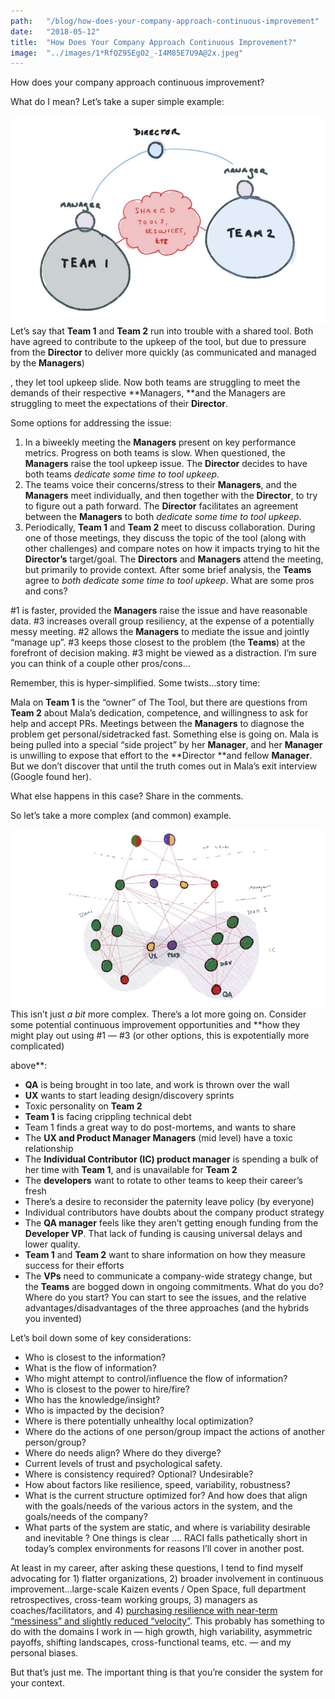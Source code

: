 ```yaml
---
path:	"/blog/how-does-your-company-approach-continuous-improvement"
date:	"2018-05-12"
title:	"How Does Your Company Approach Continuous Improvement?"
image:	"../images/1*RfQZ95EgO2_-I4M85E7U9A@2x.jpeg"
---
```


How does your company approach continuous improvement?

What do I mean? Let’s take a super simple example:

![](../images/1*RfQZ95EgO2_-I4M85E7U9A@2x.jpeg)Let’s say that **Team 1** and **Team 2** run into trouble with a shared tool. Both have agreed to contribute to the upkeep of the tool, but due to pressure from the **Director** to deliver more quickly (as communicated and managed by the **Managers**)

, they let tool upkeep slide. Now both teams are struggling to meet the demands of their respective **Managers, **and the Managers are struggling to meet the expectations of their **Director**.

Some options for addressing the issue:

1. In a biweekly meeting the **Managers** present on key performance metrics. Progress on both teams is slow. When questioned, the **Managers** raise the tool upkeep issue. The **Director** decides to have both teams *dedicate some time to tool upkeep*.
2. The teams voice their concerns/stress to their **Managers**, and the **Managers** meet individually, and then together with the **Director**, to try to figure out a path forward. The **Director** facilitates an agreement between the **Managers** to both *dedicate some time to tool upkeep*.
3. Periodically, **Team 1** and **Team 2** meet to discuss collaboration. During one of those meetings, they discuss the topic of the tool (along with other challenges) and compare notes on how it impacts trying to hit the **Director’s** target/goal. The **Directors** and **Managers** attend the meeting, but primarily to provide context. After some brief analysis, the **Teams** agree to *both dedicate some time to tool upkeep*.
What are some pros and cons?

#1 is faster, provided the **Managers** raise the issue and have reasonable data. #3 increases overall group resiliency, at the expense of a potentially messy meeting. #2 allows the **Managers** to mediate the issue and jointly “manage up”. #3 keeps those closest to the problem (the **Teams**) at the forefront of decision making. #3 might be viewed as a distraction. I’m sure you can think of a couple other pros/cons…

Remember, this is hyper-simplified. Some twists…story time:

Mala on **Team 1** is the “owner” of The Tool, but there are questions from **Team 2** about Mala’s dedication, competence, and willingness to ask for help and accept PRs. Meetings between the **Managers** to diagnose the problem get personal/sidetracked fast. Something else is going on. Mala is being pulled into a special “side project” by her **Manager**, and her **Manager** is unwilling to expose that effort to the **Director **and fellow **Manager**. But we don’t discover that until the truth comes out in Mala’s exit interview (Google found her).

What else happens in this case? Share in the comments.

So let’s take a more complex (and common) example.

![](../images/1*J8R-ilZU1r3CnBeV5_aHsA@2x.jpeg)This isn’t just *a bit* more complex. There’s a lot more going on. Consider some potential continuous improvement opportunities and **how they might play out using #1 — #3 (or other options, this is expotentially more complicated)

 above**:

* **QA** is being brought in too late, and work is thrown over the wall
* **UX** wants to start leading design/discovery sprints
* Toxic personality on **Team 2**
* **Team 1** is facing crippling technical debt
* Team 1 finds a great way to do post-mortems, and wants to share
* The **UX and Product Manager Managers** (mid level) have a toxic relationship
* The **Individual Contributor (IC) product manager** is spending a bulk of her time with **Team 1**, and is unavailable for **Team 2**
* The **developers** want to rotate to other teams to keep their career’s fresh
* There’s a desire to reconsider the paternity leave policy (by everyone)
* Individual contributors have doubts about the company product strategy
* The **QA manager** feels like they aren’t getting enough funding from the **Developer VP**. That lack of funding is causing universal delays and lower quality.
* **Team 1** and **Team 2** want to share information on how they measure success for their efforts
* The **VPs** need to communicate a company-wide strategy change, but the **Teams** are bogged down in ongoing commitments.
What do you do? Where do you start? You can start to see the issues, and the relative advantages/disadvantages of the three approaches (and the hybrids you invented)

Let’s boil down some of key considerations:

* Who is closest to the information?
* What is the flow of information?
* Who might attempt to control/influence the flow of information?
* Who is closest to the power to hire/fire?
* Who has the knowledge/insight?
* Who is impacted by the decision?
* Where is there potentially unhealthy local optimization?
* Where do the actions of one person/group impact the actions of another person/group?
* Where do needs align? Where do they diverge?
* Current levels of trust and psychological safety.
* Where is consistency required? Optional? Undesirable?
* How about factors like resilience, speed, variability, robustness?
* What is the current structure optimized for? And how does that align with the goals/needs of the various actors in the system, and the goals/needs of the company?
* What parts of the system are static, and where is variability desirable and inevitable ?
One things is clear …. RACI falls pathetically short in today’s complex environments for reasons I’ll cover in another post.

At least in my career, after asking these questions, I tend to find myself advocating for 1) flatter organizations, 2) broader involvement in continuous improvement…large-scale Kaizen events / Open Space, full department retrospectives, cross-team working groups, 3) managers as coaches/facilitators, and 4) [purchasing resilience with near-term “messiness” and slightly reduced “velocity”](https://hackernoon.com/40-ways-to-invest-in-more-resilient-teams-c2ac7d008591). This probably has something to do with the domains I work in — high growth, high variability, asymmetric payoffs, shifting landscapes, cross-functional teams, etc. — and my personal biases.

But that’s just me. The important thing is that you’re consider the system for your context.

